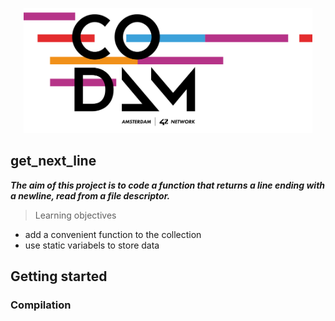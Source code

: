 <p align="center">
  <img src="https://github.com/qingqingqingli/readme_images/blob/master/codam_logo.png" height='200'>
</p>

## get_next_line
***The aim of this project is to code a function that returns a line ending with a newline, read from a file descriptor.***

> Learning objectives
- add a convenient function to the collection
- use static variabels to store data

## Getting started

### Compilation